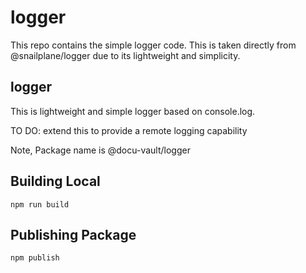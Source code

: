# logger
This repo contains the simple logger code. This is taken directly from @snailplane/logger
due to its lightweight and simplicity.


## logger
This is lightweight and simple logger based on console.log. 

TO DO: extend this to provide a remote logging capability
    
Note, Package name is @docu-vault/logger


## Building Local

`npm run build`  

## Publishing Package

`npm publish`





